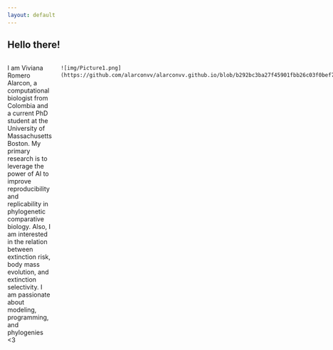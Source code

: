 ```yaml
---
layout: default
---
```


## Hello there!

<div style="display: flex;">
  <div style="flex: 60%; padding-right: 20px;">
 
I am Viviana Romero Alarcon, a computational biologist from Colombia and a current PhD student at the University of Massachusetts Boston. My primary research is to leverage the power of AI to improve reproducibility and replicability in phylogenetic comparative biology. Also, I am interested in the relation between extinction risk, body mass evolution, and extinction selectivity. I am passionate about modeling, programming, and phylogenies <3 


  </div>
  <div style="flex: 40%;">
    
    ![img/Picture1.png](https://github.com/alarconvv/alarconvv.github.io/blob/b292bc3ba27f45901fbb26c03f0bef740a13ab0f/img/lamonatype.png)
    
  </div>
</div>
